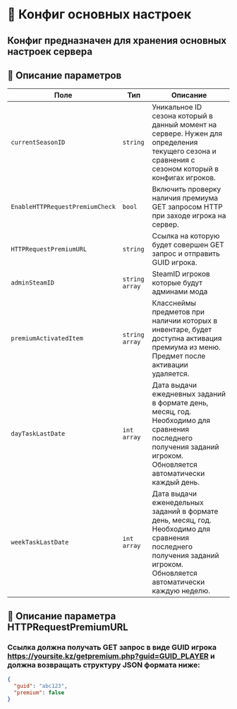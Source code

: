 
# 📄 Конфиг основных настроек

Конфиг предназначен для хранения основных настроек сервера
---


## 🧩 Описание параметров

| Поле              | Тип        |  Описание |
|-------------------|------------|----------|
| `currentSeasonID`          | `string`  | Уникальное ID сезона который в данный момент на сервере. Нужен для определения текущего сезона и сравнения с сезоном который в конфигах игроков. |
| `EnableHTTPRequestPremiumCheck`          | `bool`  | Включить проверку наличия премиума GET запросом HTTP при заходе игрока на сервер. |
| `HTTPRequestPremiumURL`          | `string`  | Ссылка на которую будет совершен GET запрос и отправить GUID игрока. |
| `adminSteamID`          | `string array`  | SteamID игроков которые будут админами мода |
| `premiumActivatedItem`          | `string array`  | Класснеймы предметов при наличии которых в инвентаре, будет доступна активация премиума из меню. Предмет после активации удаляется.|
| `dayTaskLastDate`      | `int array`   | Дата выдачи ежедневных заданий в формате день, месяц, год. Необходимо для сравнения последнего получения заданий игроком. Обновляется автоматически каждый день. |
| `weekTaskLastDate`      | `int array`   | Дата выдачи еженедельных заданий в формате день, месяц, год. Необходимо для сравнения последнего получения заданий игроком. Обновляется автоматически каждую неделю.|

## 🧩 Описание параметра HTTPRequestPremiumURL
### Ссылка должна получать GET запрос в виде GUID игрока https://yoursite.kz/getpremium.php?guid=GUID_PLAYER и должна возвращать структуру JSON формата ниже:
```JSON
{
  "guid": "abc123",
  "premium": false
}
```
